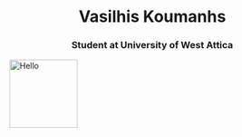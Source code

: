 <h1 align="center">Vasilhis Koumanhs</h1>
<h3 align="center">Student at University of West Attica</h3>

<p align="left"> <a target="_blank" rel="noreferrer"> <img src="[https://imgur.com/a/kloD6dO](https://imgur.com/a/VZsdO46)" alt="Hello" width="120" height="120"/> </a> </p>
